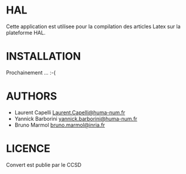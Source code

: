 # HAL

Cette application est utilisee pour la compilation des articles Latex sur la plateforme HAL.

# INSTALLATION

Prochainement ... :-(

# AUTHORS

* Laurent Capelli <Laurent.Capelli@huma-num.fr>
* Yannick Barborini <yannick.barborini@huma-num.fr>
* Bruno Marmol <bruno.marmol@inria.fr>

# LICENCE

Convert est publie par le CCSD

